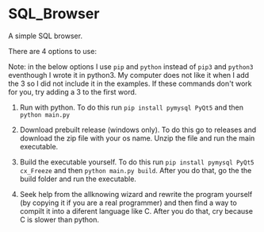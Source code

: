 # SQL_Browser

A simple SQL browser.

There are 4 options to use:

Note: in the below options I use `pip` and `python` instead of `pip3` and `python3` eventhough I wrote it in python3. My computer does not like 
it when I add the 3 so I did not include it in the examples. If these commands don't work for you, try adding a 3 to the first word.

1. Run with python. To do this run `pip install pymysql PyQt5` and then `python main.py`

2. Download prebuilt release (windows only). To do this go to releases and download the zip file with your os name. Unzip the file and run the main executable.

3. Build the executable yourself. To do this run `pip install pymysql PyQt5 cx_Freeze` and then `python main.py build`. After you do that, go the the 
build folder and run the executable.

4. Seek help from the allknowing wizard and rewrite the program yourself (by copying it if you are a real programmer) and then find a way to compilt it into a
diferent language like C. After you do that, cry because C is slower than python.
